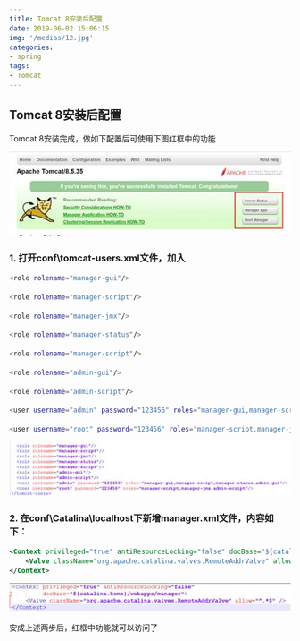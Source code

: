 ```yaml
---
title: Tomcat 8安装后配置
date: 2019-06-02 15:06:15
img: '/medias/12.jpg'
categories:
- spring
tags:
- Tomcat
---
```


## Tomcat 8安装后配置

Tomcat 8安装完成，做如下配置后可使用下图红框中的功能

![](media/321a5e542c6cb67ff587ace737bb781d.jpeg)

### 1. 打开conf\\tomcat-users.xml文件，加入
``` bash
<role rolename="manager-gui"/>

<role rolename="manager-script"/>

<role rolename="manager-jmx"/>

<role rolename="manager-status"/>

<role rolename="manager-script"/>

<role rolename="admin-gui"/>

<role rolename="admin-script"/>

<user username="admin" password="123456" roles="manager-gui,manager-script,manager-status,admin-gui"/>

<user username="root" password="123456" roles="manager-script,manager-jmx,admin-script"/>
```

![](media/46095471e76dccab7b2b1426d067b9d1.jpeg)

### 2. 在conf\\Catalina\\localhost下新增manager.xml文件，内容如下：

```` xml
<Context privileged="true" antiResourceLocking="false" docBase="${catalina.home}/webapps/manager">
    <Valve className="org.apache.catalina.valves.RemoteAddrValve" allow="^.*$"/>
</Context>
````

![](media/2a3f8e9509750e52be858927ac956dfe.jpeg)

安成上述两步后，红框中功能就可以访问了
